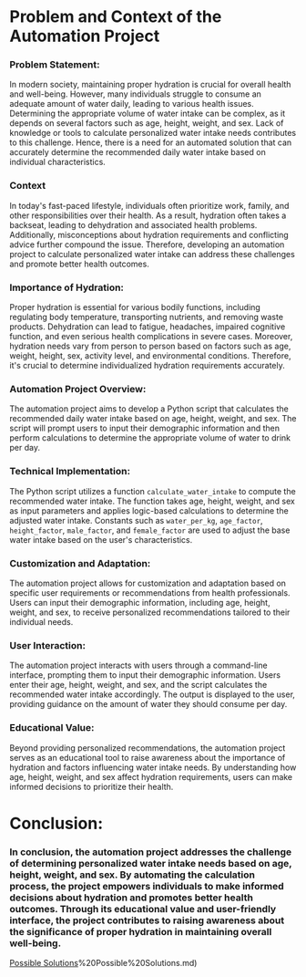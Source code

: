 # Problem and Context of the Automation Project

### Problem Statement:
In modern society, maintaining proper hydration is crucial for overall health and well-being. However, many individuals struggle to consume an adequate amount of water daily, leading to various health issues. Determining the appropriate volume of water intake can be complex, as it depends on several factors such as age, height, weight, and sex. Lack of knowledge or tools to calculate personalized water intake needs contributes to this challenge. Hence, there is a need for an automated solution that can accurately determine the recommended daily water intake based on individual characteristics.

### Context
In today's fast-paced lifestyle, individuals often prioritize work, family, and other responsibilities over their health. As a result, hydration often takes a backseat, leading to dehydration and associated health problems. Additionally, misconceptions about hydration requirements and conflicting advice further compound the issue. Therefore, developing an automation project to calculate personalized water intake can address these challenges and promote better health outcomes.

### Importance of Hydration:
Proper hydration is essential for various bodily functions, including regulating body temperature, transporting nutrients, and removing waste products. Dehydration can lead to fatigue, headaches, impaired cognitive function, and even serious health complications in severe cases. Moreover, hydration needs vary from person to person based on factors such as age, weight, height, sex, activity level, and environmental conditions. Therefore, it's crucial to determine individualized hydration requirements accurately.


### Automation Project Overview:
The automation project aims to develop a Python script that calculates the recommended daily water intake based on age, height, weight, and sex. The script will prompt users to input their demographic information and then perform calculations to determine the appropriate volume of water to drink per day.

### Technical Implementation:
The Python script utilizes a function `calculate_water_intake` to compute the recommended water intake. The function takes age, height, weight, and sex as input parameters and applies logic-based calculations to determine the adjusted water intake. Constants such as `water_per_kg`, `age_factor`, `height_factor`, `male_factor`, and `female_factor` are used to adjust the base water intake based on the user's characteristics.

### Customization and Adaptation:
The automation project allows for customization and adaptation based on specific user requirements or recommendations from health professionals. Users can input their demographic information, including age, height, weight, and sex, to receive personalized recommendations tailored to their individual needs.

### User Interaction:
The automation project interacts with users through a command-line interface, prompting them to input their demographic information. Users enter their age, height, weight, and sex, and the script calculates the recommended water intake accordingly. The output is displayed to the user, providing guidance on the amount of water they should consume per day.

### Educational Value:
Beyond providing personalized recommendations, the automation project serves as an educational tool to raise awareness about the importance of hydration and factors influencing water intake needs. By understanding how age, height, weight, and sex affect hydration requirements, users can make informed decisions to prioritize their health.



# Conclusion:
### In conclusion, the automation project addresses the challenge of determining personalized water intake needs based on age, height, weight, and sex. By automating the calculation process, the project empowers individuals to make informed decisions about hydration and promotes better health outcomes. Through its educational value and user-friendly interface, the project contributes to raising awareness about the significance of proper hydration in maintaining overall well-being.


[Possible Solutions](https://github.com/23W-GBAC/MohAli92/blob/main/Automation/2)%20Possible%20Solutions.md)
